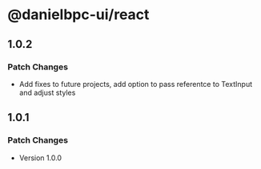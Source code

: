 # @danielbpc-ui/react

## 1.0.2

### Patch Changes

- Add fixes to future projects, add option to pass referentce to TextInput and adjust styles

## 1.0.1

### Patch Changes

- Version 1.0.0
